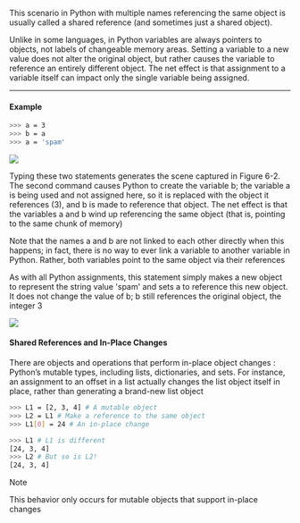 This scenario in Python with multiple names referencing the same object is usually called a shared reference (and sometimes just a shared object).

Unlike in some languages, in Python variables are always pointers to objects, not labels of changeable memory areas. Setting a variable to a new value does not alter the original object, but rather causes the variable to reference an entirely different object. The net effect is that assignment to a variable itself can impact only the single variable being assigned. 

---
#### Example 
```bash
>>> a = 3 
>>> b = a
>>> a = 'spam'
```

<img src='shared-ref-1.png'>

Typing these two statements generates the scene captured in Figure 6-2. The second command causes Python to create the variable b; the variable a is being used and not assigned here, so it is replaced with the object it references (3), and b is made to reference that object. The net effect is that the variables a and b wind up referencing the same object (that is, pointing to the same chunk of memory)

 Note that the names a and b are not linked to each other directly when this happens; in fact, there is no way to ever link a variable to another variable in Python. Rather, both variables point to the same object via their references
 
As with all Python assignments, this statement simply makes a new object to represent the string value 'spam' and sets a to reference this new object. It does not change the value of b; b still references the original object, the integer 3

<img src='shared-ref-2.png'>

#### Shared References and In-Place Changes
There are objects and operations that perform in-place object changes : Python’s mutable types, including lists, dictionaries, and sets. For instance, an assignment to an offset in a list actually changes the list object itself in place, rather than generating a brand-new list object

```bash
>>> L1 = [2, 3, 4] # A mutable object 
>>> L2 = L1 # Make a reference to the same object 
>>> L1[0] = 24 # An in-place change 

>>> L1 # L1 is different 
[24, 3, 4] 
>>> L2 # But so is L2! 
[24, 3, 4]
```

> [!NOTE] 
This behavior only occurs for mutable objects that support in-place changes